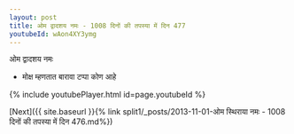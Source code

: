 ```yaml
---
layout: post
title: ओम द्वादशय नमः - 1008 दिनों की तपस्या में दिन 477
youtubeId: wAon4XY3ymg
---
```

 
 
 ओम द्वादशय नमः  
 
 -  मोक्ष म्हणतात बारावा टप्पा कोण आहे 
 
  
 
  
 
 
 
 
 
 


{% include youtubePlayer.html id=page.youtubeId %}
 
[Next]({{ site.baseurl }}{% link  split1/_posts/2013-11-01-ओम स्थिराया नमः - 1008 दिनों की तपस्या में दिन 476.md%})
 

